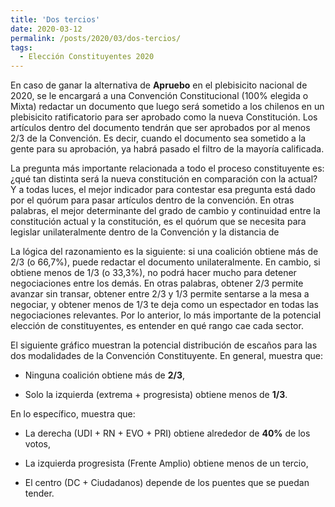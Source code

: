 ```yaml
---
title: 'Dos tercios'
date: 2020-03-12
permalink: /posts/2020/03/dos-tercios/
tags:
  - Elección Constituyentes 2020
---
```


En caso de ganar la alternativa de **Apruebo** en el plebisicito nacional de 2020, se le encargará a una Convención Constitucional (100% elegida o Mixta) redactar un documento que luego será sometido a los chilenos en un plebisicito ratificatorio para ser aprobado como la nueva Constitución. Los artículos dentro del documento tendrán que ser aprobados por al menos 2/3 de la Convención. Es decir, cuando el documento sea sometido a la gente para su aprobación, ya habrá pasado el filtro de la mayoría calificada.

La pregunta más importante relacionada a todo el proceso constituyente es: ¿qué tan distinta será la nueva constitución en comparación con la actual? Y a todas luces, el mejor indicador para contestar esa pregunta está dado por el quórum para pasar artículos dentro de la convención. En otras palabras, el mejor determinante del grado de cambio y continuidad entre la constitución actual y la constitución, es el quórum que se necesita para legislar unilateralmente dentro de la Convención y la distancia de

La lógica del razonamiento es la siguiente: si una coalición obtiene más de 2/3 (o 66,7%), puede redactar el documento unilateralmente. En cambio, si obtiene menos de 1/3 (o 33,3%), no podrá hacer mucho para detener negociaciones entre los demás. En otras palabras, obtener 2/3 permite avanzar sin transar, obtener entre 2/3 y 1/3 permite sentarse a la mesa a negociar, y obtener menos de 1/3 te deja como un espectador en todas las negociaciones relevantes. Por lo anterior, lo más importante de la potencial elección de constituyentes, es entender en qué rango cae cada sector.

El siguiente gráfico muestran la potencial distribución de escaños para las dos modalidades de la Convención Constituyente. En general, muestra que:

- Ninguna coalición obtiene más de **2/3**,

- Solo la izquierda (extrema + progresista) obtiene menos de **1/3**.

En lo específico, muestra que:

- La derecha (UDI + RN + EVO + PRI) obtiene alrededor de **40%** de los votos,

- La izquierda progresista (Frente Amplio) obtiene menos de un tercio,

- El centro (DC + Ciudadanos) depende de los puentes que se puedan tender.

